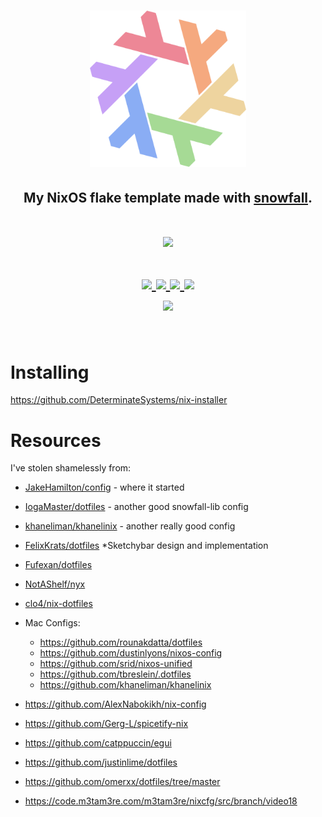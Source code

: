 <h1 align="center"> <img src="./.github/assets/flake.webp" width="250px"/></h1>
<h2 align="center">My NixOS flake template made with <a href="https://github.com/snowfallorg/lib">snowfall</a>.</h2>

<h1 align="center">
<a href='#'><img src="https://raw.githubusercontent.com/catppuccin/catppuccin/main/assets/palette/macchiato.png" width="600px"/></a>
  <br>
  <br>
  <div>
    <a href="https://github.com/sini/shinjitsu/issues">
        <img src="https://img.shields.io/github/issues/sini/shinjitsu?color=fab387&labelColor=303446&style=for-the-badge">
    </a>
    <a href="https://github.com/sini/shinjitsu/stargazers">
        <img src="https://img.shields.io/github/stars/sini/shinjitsu?color=ca9ee6&labelColor=303446&style=for-the-badge">
    </a>
    <a href="https://github.com/sini/shinjitsu">
        <img src="https://img.shields.io/github/repo-size/sini/shinjitsu?color=ea999c&labelColor=303446&style=for-the-badge">
    </a>
    <a href="https://github.com/sini/shinjitsu/blob/main/.github/LICENCE">
        <img src="https://img.shields.io/static/v1.svg?style=for-the-badge&label=License&message=GPL-3&logoColor=ca9ee6&colorA=313244&colorB=cba6f7"/>
    </a>
    <br>
    </div>
        <img href="https://builtwithnix.org" src="https://builtwithnix.org/badge.svg"/>
   </h1>
   <br>

# Installing 
https://github.com/DeterminateSystems/nix-installer

# Resources

I've stolen shamelessly from:

- [JakeHamilton/config](https://github.com/jakehamilton/config) - where it started
- [IogaMaster/dotfiles](https://github.com/IogaMaster/dotfiles/) - another good snowfall-lib config
- [khaneliman/khanelinix](https://github.com/khaneliman/khanelinix) - another really good config
- [FelixKrats/dotfiles](https://github.com/FelixKratz/dotfiles) *Sketchybar
  design and implementation
- [Fufexan/dotfiles](https://github.com/fufexan/dotfiles)
- [NotAShelf/nyx](https://github.com/NotAShelf/nyx)
- [clo4/nix-dotfiles](https://github.com/clo4/nix-dotfiles)
- Mac Configs:
  - https://github.com/rounakdatta/dotfiles
  - https://github.com/dustinlyons/nixos-config
  - https://github.com/srid/nixos-unified
  - https://github.com/tbreslein/.dotfiles
  - https://github.com/khaneliman/khanelinix

- https://github.com/AlexNabokikh/nix-config
- https://github.com/Gerg-L/spicetify-nix
- https://github.com/catppuccin/egui
- https://github.com/justinlime/dotfiles
- https://github.com/omerxx/dotfiles/tree/master
- https://code.m3tam3re.com/m3tam3re/nixcfg/src/branch/video18
